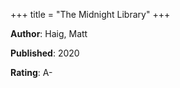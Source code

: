 +++
title = "The Midnight Library"
+++



**Author**: Haig, Matt

**Published**: 2020

**Rating**: A-
